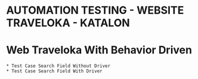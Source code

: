 # AUTOMATION TESTING - WEBSITE TRAVELOKA - KATALON
Web Traveloka With Behavior Driven 
============
    * Test Case Search Field Without Driver
    * Test Case Search Field With Driver

